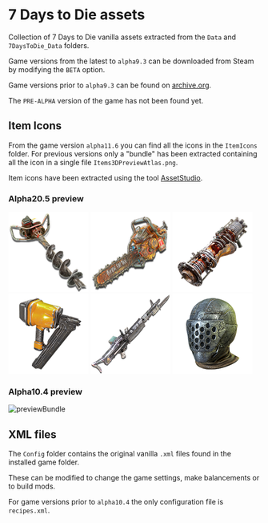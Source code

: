 # 7 Days to Die assets

Collection of 7 Days to Die vanilla assets extracted from the `Data` and `7DaysToDie_Data` folders.

Game versions from the latest to `alpha9.3` can be downloaded from Steam by modifying the `BETA` option.

Game versions prior to `alpha9.3` can be found on [archive.org](https://archive.org/search.php?query=7+Days+To+Die+Alpha+Game+%28Spiel%29&sort=titleSorter).

The `PRE-ALPHA` version of the game has not been found yet.

## Item Icons

From the game version `alpha11.6` you can find all the icons in the `ItemIcons` folder. For previous versions only a "bundle" has been extracted containing all the icon in a single file `Items3DPreviewAtlas.png`.

Item icons have been extracted using the tool [AssetStudio](https://github.com/Perfare/AssetStudio).

### Alpha20.5 preview

![icon1](alpha20.5/ItemIcons/meleeToolPickT3Auger.png)
![icon2](alpha20.5/ItemIcons/meleeToolAxeT3Chainsaw.png)
![icon3](alpha20.5/ItemIcons/gunExplosivesT3RocketLauncher.png)
![icon4](alpha20.5/ItemIcons/meleeToolRepairT3Nailgun.png)
![icon5](alpha20.5/ItemIcons/gunMGT3M60.png)
![icon6](alpha20.5/ItemIcons/armorSteelHelmet.png)

### Alpha10.4 preview

![previewBundle](./alpha10.4/ItemIconsAssets/Items3DPreviewAtlas.png)

## XML files

The `Config` folder contains the original vanilla `.xml` files found in the installed game folder.

These can be modified to change the game settings, make balancements or to build mods.

For game versions prior to `alpha10.4` the only configuration file is `recipes.xml`.
